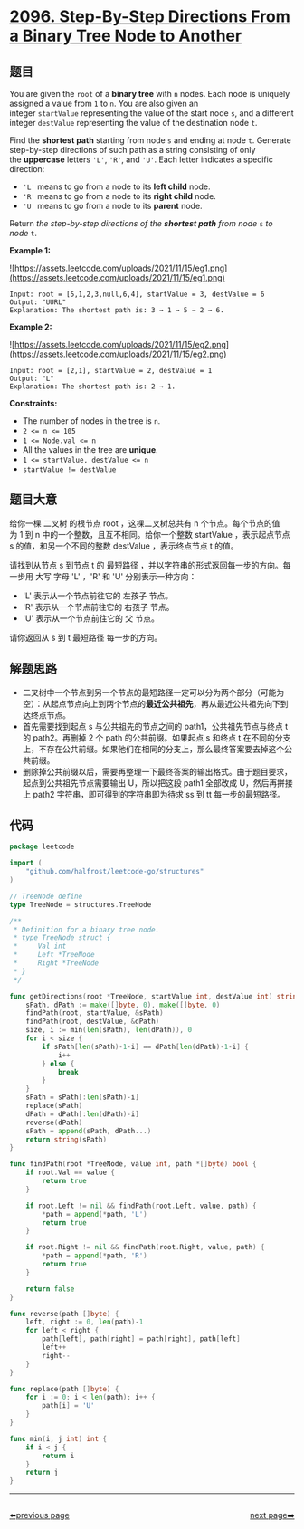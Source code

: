 # [2096. Step-By-Step Directions From a Binary Tree Node to Another](https://leetcode.com/problems/step-by-step-directions-from-a-binary-tree-node-to-another/)


## 题目

You are given the `root` of a **binary tree** with `n` nodes. Each node is uniquely assigned a value from `1` to `n`. You are also given an integer `startValue` representing the value of the start node `s`, and a different integer `destValue` representing the value of the destination node `t`.

Find the **shortest path** starting from node `s` and ending at node `t`. Generate step-by-step directions of such path as a string consisting of only the **uppercase** letters `'L'`, `'R'`, and `'U'`. Each letter indicates a specific direction:

- `'L'` means to go from a node to its **left child** node.
- `'R'` means to go from a node to its **right child** node.
- `'U'` means to go from a node to its **parent** node.

Return *the step-by-step directions of the **shortest path** from node* `s` *to node* `t`.

**Example 1:**

![https://assets.leetcode.com/uploads/2021/11/15/eg1.png](https://assets.leetcode.com/uploads/2021/11/15/eg1.png)

```
Input: root = [5,1,2,3,null,6,4], startValue = 3, destValue = 6
Output: "UURL"
Explanation: The shortest path is: 3 → 1 → 5 → 2 → 6.

```

**Example 2:**

![https://assets.leetcode.com/uploads/2021/11/15/eg2.png](https://assets.leetcode.com/uploads/2021/11/15/eg2.png)

```
Input: root = [2,1], startValue = 2, destValue = 1
Output: "L"
Explanation: The shortest path is: 2 → 1.

```

**Constraints:**

- The number of nodes in the tree is `n`.
- `2 <= n <= 105`
- `1 <= Node.val <= n`
- All the values in the tree are **unique**.
- `1 <= startValue, destValue <= n`
- `startValue != destValue`

## 题目大意

给你一棵 二叉树 的根节点 root ，这棵二叉树总共有 n 个节点。每个节点的值为 1 到 n 中的一个整数，且互不相同。给你一个整数 startValue ，表示起点节点 s 的值，和另一个不同的整数 destValue ，表示终点节点 t 的值。

请找到从节点 s 到节点 t 的 最短路径 ，并以字符串的形式返回每一步的方向。每一步用 大写 字母 'L' ，'R' 和 'U' 分别表示一种方向：

- 'L' 表示从一个节点前往它的 左孩子 节点。
- 'R' 表示从一个节点前往它的 右孩子 节点。
- 'U' 表示从一个节点前往它的 父 节点。

请你返回从 s 到 t 最短路径 每一步的方向。

## 解题思路

- 二叉树中一个节点到另一个节点的最短路径一定可以分为两个部分（可能为空）：从起点节点向上到两个节点的**最近公共祖先**，再从最近公共祖先向下到达终点节点。
- 首先需要找到起点 s 与公共祖先的节点之间的 path1，公共祖先节点与终点 t 的 path2。再删掉 2 个 path 的公共前缀。如果起点 s 和终点 t 在不同的分支上，不存在公共前缀。如果他们在相同的分支上，那么最终答案要去掉这个公共前缀。
- 删除掉公共前缀以后，需要再整理一下最终答案的输出格式。由于题目要求，起点到公共祖先节点需要输出 U，所以把这段 path1 全部改成 U，然后再拼接上 path2 字符串，即可得到的字符串即为待求 ss 到 tt 每一步的最短路径。

## 代码

```go
package leetcode

import (
	"github.com/halfrost/leetcode-go/structures"
)

// TreeNode define
type TreeNode = structures.TreeNode

/**
 * Definition for a binary tree node.
 * type TreeNode struct {
 *     Val int
 *     Left *TreeNode
 *     Right *TreeNode
 * }
 */

func getDirections(root *TreeNode, startValue int, destValue int) string {
	sPath, dPath := make([]byte, 0), make([]byte, 0)
	findPath(root, startValue, &sPath)
	findPath(root, destValue, &dPath)
	size, i := min(len(sPath), len(dPath)), 0
	for i < size {
		if sPath[len(sPath)-1-i] == dPath[len(dPath)-1-i] {
			i++
		} else {
			break
		}
	}
	sPath = sPath[:len(sPath)-i]
	replace(sPath)
	dPath = dPath[:len(dPath)-i]
	reverse(dPath)
	sPath = append(sPath, dPath...)
	return string(sPath)
}

func findPath(root *TreeNode, value int, path *[]byte) bool {
	if root.Val == value {
		return true
	}

	if root.Left != nil && findPath(root.Left, value, path) {
		*path = append(*path, 'L')
		return true
	}

	if root.Right != nil && findPath(root.Right, value, path) {
		*path = append(*path, 'R')
		return true
	}

	return false
}

func reverse(path []byte) {
	left, right := 0, len(path)-1
	for left < right {
		path[left], path[right] = path[right], path[left]
		left++
		right--
	}
}

func replace(path []byte) {
	for i := 0; i < len(path); i++ {
		path[i] = 'U'
	}
}

func min(i, j int) int {
	if i < j {
		return i
	}
	return j
}
```



----------------------------------------------
<div style="display: flex;justify-content: space-between;align-items: center;">
<p><a href="https://books.halfrost.com/leetcode/ChapterFour/2000~2099/2043.Simple-Bank-System/">⬅️previous page</a></p>
<p><a href="https://books.halfrost.com/leetcode/ChapterFour/2100~2199/2164.Sort-Even-and-Odd-Indices-Independently/">next page➡️</a></p>
</div>
